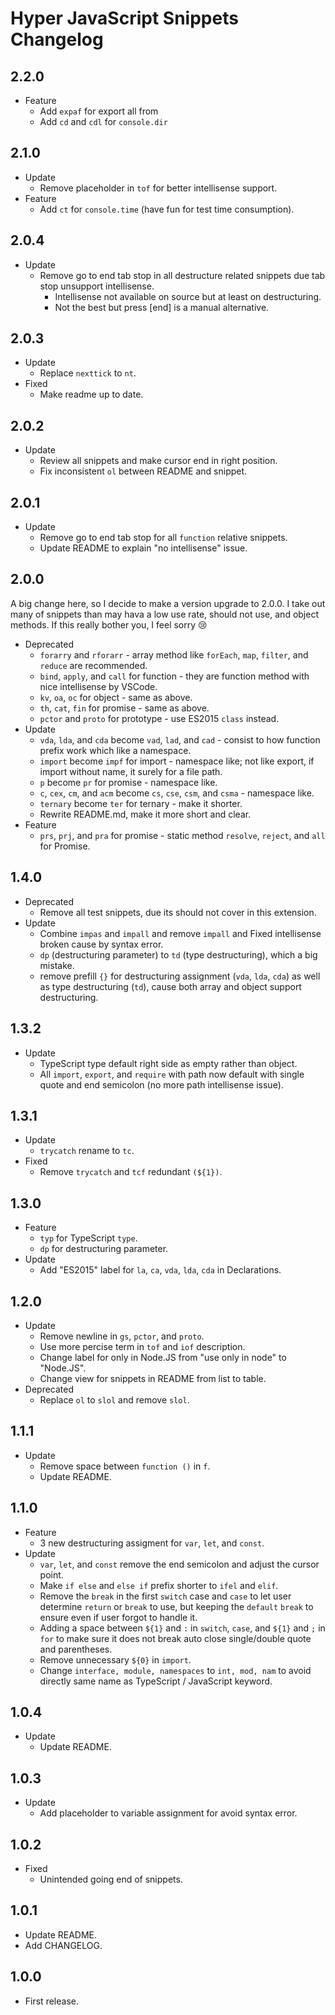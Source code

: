 # Hyper JavaScript Snippets Changelog

## 2.2.0
- Feature
  - Add `expaf` for export all from
  - Add `cd` and `cdl` for `console.dir`

## 2.1.0
- Update
  - Remove placeholder in `tof` for better intellisense support.
- Feature
  - Add `ct` for `console.time` (have fun for test time consumption).

## 2.0.4
- Update
  - Remove go to end tab stop in all destructure related snippets due tab stop unsupport intellisense.
    - Intellisense not available on source but at least on destructuring.
    - Not the best but press [end] is a manual alternative.

## 2.0.3
- Update
  - Replace `nexttick` to `nt`.
- Fixed
  - Make readme up to date.

## 2.0.2
- Update
  - Review all snippets and make cursor end in right position.
  - Fix inconsistent `ol` between README and snippet.

## 2.0.1
- Update
  - Remove go to end tab stop for all `function` relative snippets.
  - Update README to explain "no intellisense" issue.

## 2.0.0
A big change here, so I decide to make a version upgrade to 2.0.0. I take out many of snippets than may hava a low use rate, should not use, and object methods. If this really bother you, I feel sorry 😢

- Deprecated
  - `forarry` and `rforarr` - array method like `forEach`, `map`, `filter`, and `reduce` are recommended.
  - `bind`, `apply`, and `call` for function - they are function method with nice intellisense by VSCode.
  - `kv`, `oa`, `oc` for object - same as above.
  - `th`, `cat`, `fin` for promise - same as above.
  - `pctor` and `proto` for prototype - use ES2015 `class` instead.
- Update
  - `vda`, `lda`, and `cda` become `vad`, `lad`, and `cad` - consist to how function prefix work which like a namespace.
  - `import` become `impf` for import - namespace like; not like export, if import without name, it surely for a file path.
  - `p` become `pr` for promise - namespace like.
  - `c`, `cex`, `cm`, and `acm` become `cs`, `cse`, `csm`, and `csma` - namespace like.
  - `ternary` become `ter` for ternary - make it shorter.
  - Rewrite README.md, make it more short and clear.
- Feature
  - `prs`, `prj`, and `pra` for promise - static method `resolve`, `reject`, and `all` for Promise.

## 1.4.0
- Deprecated
  - Remove all test snippets, due its should not cover in this extension.
- Update
  - Combine `impas` and `impall` and remove `impall` and Fixed intellisense broken cause by syntax error.
  - `dp` (destructuring parameter) to `td` (type destructuring), which a big mistake.
  - remove prefill `{}` for destructuring assignment (`vda`, `lda`, `cda`) as well as type destructuring (`td`), cause both array and object support destructuring.

## 1.3.2
- Update
  - TypeScript type default right side as empty rather than object.
  - All `import`, `export`, and `require` with path now default with single quote and end semicolon (no more path intellisense issue).

## 1.3.1
- Update
  - `trycatch` rename to `tc`.
- Fixed
  - Remove `trycatch` and `tcf` redundant `(${1})`.

## 1.3.0
- Feature
  - `typ` for TypeScript `type`.
  - `dp` for destructuring parameter.
- Update
  - Add "ES2015" label for `la`, `ca`, `vda`, `lda`, `cda` in Declarations.

## 1.2.0
- Update
  - Remove newline in `gs`, `pctor`, and `proto`.
  - Use more percise term in `tof` and `iof` description.
  - Change label for only in Node.JS from "use only in node" to "Node.JS".
  - Change view for snippets in README from list to table.
- Deprecated
  - Replace `ol` to `slol` and remove `slol`.

## 1.1.1
- Update
  - Remove space between `function ()` in `f`.
  - Update README.

## 1.1.0
- Feature
  - 3 new destructuring assigment for `var`, `let`, and `const`.
- Update
  - `var`, `let`, and `const` remove the end semicolon and adjust the cursor point.
  - Make `if else` and `else if` prefix shorter to `ifel` and `elif`.
  - Remove the `break` in the first `switch` case and `case` to let user determine `return` or `break` to use, but keeping the `default` `break` to ensure even if user forgot to handle it.
  - Adding a space between `${1}` and `:` in `switch`, `case`, and `${1}` and `;` in `for` to make sure it does not break auto close single/double quote and parentheses.
  - Remove unnecessary `${0}` in `import`.
  - Change `interface, module, namespaces` to `int, mod, nam` to avoid directly same name as TypeScript / JavaScript keyword.

## 1.0.4
- Update
  - Update README.

## 1.0.3
- Update
  - Add placeholder to variable assignment for avoid syntax error.

## 1.0.2
- Fixed
  - Unintended going end of snippets.

## 1.0.1
- Update README.
- Add CHANGELOG.

## 1.0.0
- First release.
